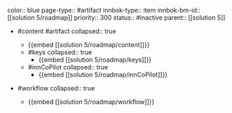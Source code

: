 color:: blue
page-type:: #artifact
innbok-type:: item
innbok-bm-id:: [[solution 5/roadmap]]
priority:: 300
status:: #inactive
parent:: [[solution 5]]

- #content #artifact
  collapsed:: true
	- {{embed [[solution 5/roadmap/content]]}}
  - #keys
    collapsed:: true
	  - {{embed [[solution 5/roadmap/keys]]}}
  - #innCoPilot
    collapsed:: true
	  - {{embed [[solution 5/roadmap/innCoPilot]]}}

- #workflow
  collapsed:: true
	- {{embed [[solution 5/roadmap/workflow]]}}






